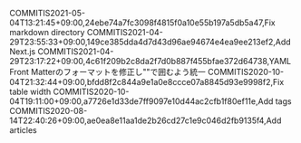COMMITIS2021-05-04T13:21:45+09:00,24ebe74a7fc3098f4815f0a10e55b197a5db5a47,Fix markdown directory
COMMITIS2021-04-29T23:55:33+09:00,149ce385dda4d7d43d96ae94674e4ea9ee213ef2,Add Next.js
COMMITIS2021-04-29T23:17:22+09:00,4c61f209b2c8da2f7d0b887f455bfae372d64738,YAML Front Matterのフォーマットを修正し""で囲むよう統一
COMMITIS2020-10-04T21:32:44+09:00,bfdd8f2c844a9e1a0e8ccce07a8845d93e9998f2,Fix table width
COMMITIS2020-10-04T19:11:00+09:00,a7726e1d33de7ff9097e10d44ac2cfb1f80ef11e,Add tags
COMMITIS2020-08-14T22:40:26+09:00,ae0ea8e11aa1de2b26cd27c1e9c046d2fb9135f4,Add articles
